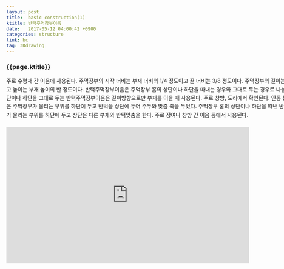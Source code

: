 ```yaml
---
layout: post
title:  basic construction(1)
ktitle: 반턱주먹장부이음
date:   2017-05-12 04:00:42 +0900
categories: structure
link: bc
tag: 3Ddrawing
---
```


<div style="width:900px; margin:0px auto">

<h3>
	{{page.ktitle}}
</h3>

<p style="line-height: 160%">주로 수평재 간 이음에 사용된다. 주먹장부의 시작 너비는 부재 너비의 1/4 정도이고 끝 너비는
3/8 정도이다. 주먹장부의 길이는 부재 너비의 1/2 정도로 내고 높이는 부재 높이의 반 정도이다.
반턱주먹장부이음은 주먹장부 홈의 상단이나 하단을 따내는 경우와 그대로 두는 경우로 나눌
수 있다.
주먹장부 홈의 상단이나 하단을 그대로 두는 반턱주먹장부이음은 길이방향으로만 부재를 이을
때 사용된다. 주로 창방, 도리에서 확인된다. 안동 봉정사 극락전의 창방 간 이음은 주먹장부가
물리는 부위를 하단에 두고 반턱을 상단에 두어 주두와 맞춤 촉을 두었다.
주먹장부 홈의 상단이나 하단을 따낸 반턱주먹장부이음은 주먹장부가 물리는 부위를 하단에
두고 상단은 다른 부재와 반턱맞춤을 한다. 주로 장여나 창방 간 이음 등에서 사용된다.</p>	
</div>	

<div style="text-align:center; margin:20px 0px 30px 0px; display: block;">

<iframe width="640" height="360" src="https://www.youtube.com/embed/-NZ36ahbeRk?autoplay=1" frameborder="0" gesture="media" allow="encrypted-media" allowfullscreen></iframe>
</div>
